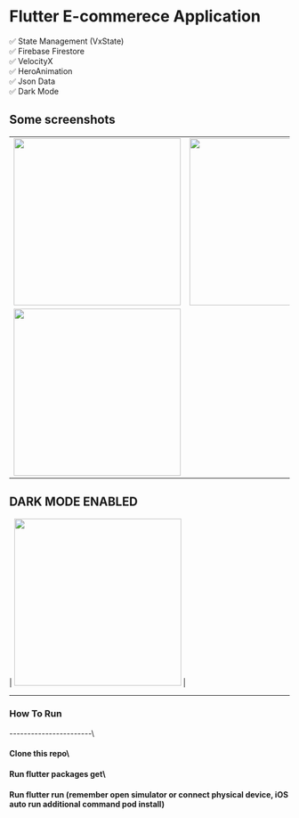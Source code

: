 # Flutter E-commerece Application

✅  State Management (VxState)\
✅  Firebase Firestore\
✅  VelocityX\
✅  HeroAnimation\
✅  Json Data\
✅  Dark Mode


## Some screenshots

|                                      |                                      |
| ------------------------------------ | ------------------------------------ |
| <img src="https://user-images.githubusercontent.com/51333268/134757653-5ea3d551-6447-4a3f-b62b-4284ab1b054b.PNG"  width="300"/> | <img src="https://user-images.githubusercontent.com/51333268/134757693-654271c6-1735-4986-84fa-8a4d6e7eb215.PNG"  width="300"/> |
| <img src="(https://user-images.githubusercontent.com/51333268/134757712-2f38c9c3-c33f-41d7-a823-707bc9ea6da3.PNG" width="300"/>  |

## DARK MODE ENABLED

| <img src="https://user-images.githubusercontent.com/51333268/134757748-4dffe694-6ce8-42f5-9f1d-a83ea26864c5.PNG" width="300"/>  |

---



### How To Run
-----------------------\
#### Clone this repo\
#### Run flutter packages get\
#### Run flutter run (remember open simulator or connect physical device, iOS auto run additional command pod install)
